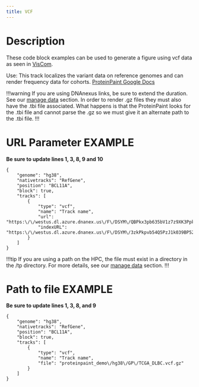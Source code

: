```yaml
---
title: VCF
---
```

# Description 
These code block examples can be used to generate a figure using vcf data as seen in [VisCom](https://viz.stjude.cloud/st-jude-cloud-demo/visualization/genomepaint-vcf-track-example~30).

Use: This track localizes the variant data on reference genomes and can render frequency data for cohorts.
[ProteinPaint Google Docs](https://docs.google.com/document/d/1owXUQuqw5hBHFERm0Ria7anKtpyoPBaZY_MCiXXf5wE/edit)

!!!warning
If you are using DNAnexus links, be sure to extend the duration. See our [manage data](https://university.stjude.cloud/docs/visualization-community/data-manage/) section.
In order to render .gz files they must also have the .tbi file associated. What happens is that the ProteinPaint looks for the .tbi file and cannot parse the .gz so we must give it an alternate path to the .tbi file.
!!!

# URL Parameter EXAMPLE
**Be sure to update lines 1, 3, 8, 9 and 10**
```JS
{
    "genome": "hg38",
    "nativetracks": "RefGene",
    "position": "BCL11A",
    "block": true,
    "tracks": [
        {
            "type": "vcf",
            "name": "Track name",
            "url": "https:\/\/westus.dl.azure.dnanex.us\/F\/DSYM\/QBPkx3pb635bV1z7z9XK3PpkzVp8XY67yKjj2v6Z\/SJACT004_D.WholeGenome.g.vcf.gz",
            "indexURL": "https:\/\/westus.dl.azure.dnanex.us\/F\/DSYM\/3zkPkpvb54Q5PzJ1k039BP52Zv4kz99p2GpBQ89Y\/SJACT004_D.WholeGenome.g.vcf.gz.tbi"
        }
    ]
}
```

!!!tip
If you are using a path on the HPC, the file must exist in a directory in the /tp directory.
For more details, see our [manage data](https://university.stjude.cloud/docs/visualization-community/data-manage/) section.
!!!

# Path to file EXAMPLE
**Be sure to update lines 1, 3, 8, and 9**
```JS
{
    "genome": "hg38",
    "nativetracks": "RefGene",
    "position": "BCL11A",
    "block": true,
    "tracks": [
        {
            "type": "vcf",
            "name": "Track name",
            "file": "proteinpaint_demo\/hg38\/GP\/TCGA_DLBC.vcf.gz"
        }
    ]
}
```